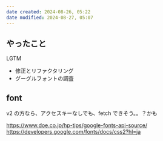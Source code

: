 ```yaml
---
date created: 2024-08-26, 05:22
date modified: 2024-08-27, 05:07
---
```


## やったこと

LGTM

- 修正とリファクタリング
- グーグルフォントの調査

## font

v2 の方なら、アクセスキーなしでも、fetch できそう。。？かも

https://www.doe.co.jp/hp-tips/google-fonts-api-source/
https://developers.google.com/fonts/docs/css2?hl=ja
